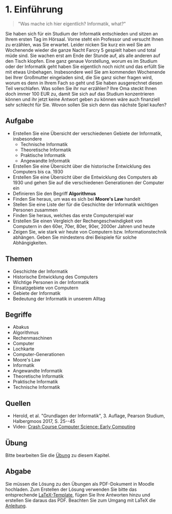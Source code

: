 # 1. Einführung

> "Was mache ich hier eigentlich? Informatik, what?"

Sie haben sich für ein Studium der Informatik entschieden und sitzen an Ihrem ersten Tag im Hörsaal. Vorne steht ein Professor und versucht Ihnen zu erzählen, was Sie erwartet. Leider nicken Sie kurz ein weil Sie am Wochenende wieder die ganze Nacht Farcry 5 gespielt haben und total müde sind. Sie wachen erst am Ende der Stunde auf, als alle anderen auf den Tisch klopfen. Eine ganz genaue Vorstellung, worum es im Studium oder der Informatik geht haben Sie eigentlich noch nicht und das erfüllt Sie mit etwas Unbehagen. Insbesondere weil Sie am kommenden Wochenende bei Ihrer Großmutter eingeladen sind, die Sie ganz sicher fragen wird, worum es denn in Ihrem Fach so geht und Sie haben ausgerechnet diesen Teil verschlafen. Was sollen Sie ihr nur erzählen? Ihre Oma steckt Ihnen doch immer 100 EUR zu, damit Sie sich auf das Studium konzentrieren können und ihr jetzt keine Antwort geben zu können wäre auch finanziell sehr schlecht für Sie. Wovon sollen Sie sich denn das nächste Spiel kaufen?

## Aufgabe

  - Erstellen Sie eine Übersicht der verschiedenen Gebiete der Informatik, insbesondere
    - Technische Informatik
    - Theoretische Informatik
    - Praktische Informatik
    - Angewandte Informatik
  - Erstellen Sie eine Übersicht über die historische Entwicklung des Computers bis ca. 1930
  - Erstellen Sie eine Übersicht über die Entwicklung des Computers ab 1930 und gehen Sie auf die verschiedenen Generationen der Computer ein
  - Definieren Sie den Begriff __Algorithmus__
  - Finden Sie heraus, um was es sich bei __Moore's Law__ handelt
  - Stellen Sie eine Liste der für die Geschichte der Informatik wichtigen Personen zusammen
  - Finden Sie heraus, welches das erste Computerspiel war
  - Erstellen Sie einen Vergleich der Rechengeschwindigkeit von Computern in den 60er, 70er, 80er, 90er, 2000er Jahren und heute
  - Zeigen Sie, wie stark wir heute von Computern bzw. Informationstechnik abhängen. Geben Sie mindestens drei Beispiele für solche Abhängigkeiten.

## Themen

  - Geschichte der Informatik
  - Historische Entwicklung des Computers
  - Wichtige Personen in der Informatik
  - Einsatzgebiete von Computern
  - Gebiete der Informatik
  - Bedeutung der Informatik in unserem Alltag


## Begriffe

  - Abakus
  - Algorithmus
  - Rechenmaschinen
  - Computer
  - Lochkarte
  - Computer-Generationen
  - Moore's Law
  - Informatik
  - Angewandte Informatik
  - Theoretische Informatik
  - Praktische Informatik
  - Technische Informatik


## Quellen

  * Herold, et al. "Grundlagen der Informatik", 3. Auflage, Pearson Studium, Halbergmoos 2017,  S. 25--45
  * Video: [Crash Course Computer Science: Early Computing](https://youtu.be/O5nskjZ_GoI)


## Übung

Bitte bearbeiten Sie die [Übung](exercise.md) zu diesem Kapitel.

## Abgabe

Sie müssen die Lösung zu den Übungen als PDF-Dokument in Moodle hochladen. Zum Erstellen der Lösung verwenden Sie bitte das entsprechende [LaTeX-Template](../loesung_template.tex), fügen Sie Ihre Antworten hinzu und erstellen Sie daraus das PDF. Beachten Sie zum Umgang mit LaTeX die [Anleitung](../latex.md).
